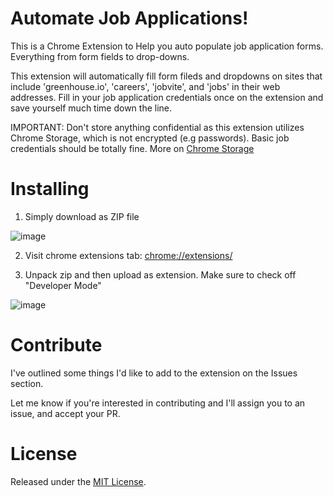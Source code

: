 # Automate Job Applications!
This is a Chrome Extension to Help you auto populate job application forms. Everything from form fields to drop-downs.

This extension will automatically fill form fileds and dropdowns on sites that include 'greenhouse.io', 'careers', 'jobvite', and 'jobs' in their web addresses. Fill in your job application credentials once on the extension and save yourself much time down the line.

IMPORTANT: Don't store anything confidential as this extension utilizes Chrome Storage, which is not encrypted (e.g passwords). Basic job credentials should be totally fine. More on [Chrome Storage](https://developer.chrome.com/extensions/storage)

# Installing
1) Simply download as ZIP file

![image](https://cloud.githubusercontent.com/assets/10649550/25496087/ae6f2178-2b4d-11e7-944c-b7946fa9f00f.png)

2) Visit chrome extensions tab: [chrome://extensions/](chrome://extensions/)

3) Unpack zip and then upload as extension. Make sure to check off "Developer Mode"

![image](https://github.com/Dawa12/JobFill/blob/master/extension_demo.gif?raw=true)

# Contribute
I've outlined some things I'd like to add to the extension on the Issues section. 

Let me know if you're interested in contributing and I'll assign you to an issue, and accept your PR.

# License
Released under the [MIT License](https://github.com/Dawa12/JobFill/blob/master/LICENSE.md).

